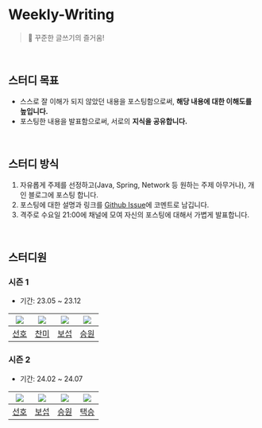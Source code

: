# Weekly-Writing

> 📝 꾸준한 글쓰기의 즐거움!

<br>

## 스터디 목표

- 스스로 잘 이해가 되지 않았던 내용을 포스팅함으로써, **해당 내용에 대한 이해도를 높입니다.**
- 포스팅한 내용을 발표함으로써, 서로의 **지식을 공유합니다.**

<br>

## 스터디 방식

1. 자유롭게 주제를 선정하고(Java, Spring, Network 등 원하는 주제 아무거나), 개인 블로그에 포스팅 합니다.
2. 포스팅에 대한 설명과 링크를 [Github Issue](https://github.com/Study-Steady/Weekly-Writing/issues)에 코멘트로 남깁니다.
2. 격주로 수요일 21:00에 채널에 모여 자신의 포스팅에 대해서 가볍게 발표합니다.

<br>

## 스터디원

### 시즌 1 

- 기간: 23.05 ~ 23.12


| ![](https://github.com/haero77.png?size=80) | ![](https://github.com/tinajeong.png?size=80) | ![](https://github.com/boompatron.png?size=80) | ![](https://github.com/goseungwon.png?size=80) |
|:-------------------------------------------:|:---------------------------------------------:|:----------------------------------------------:|:----------------------------------------------:|
|      [선호](https://github.com/haero77)       |      [찬미](https://github.com/tinajeong)       |      [보섭](https://github.com/boompatron)       |      [승원](https://github.com/goseungwon)       |


### 시즌 2

- 기간: 24.02 ~ 24.07

| ![](https://github.com/haero77.png?size=80) | ![](https://github.com/boompatron.png?size=80) | ![](https://github.com/goseungwon.png?size=80) | ![](https://github.com/dlxortmd987.png?size=80) |
|:-------------------------------------------:|:----------------------------------------------:|:----------------------------------------------:|:-----------------------------------------------:|
|      [선호](https://github.com/haero77)       |      [보섭](https://github.com/boompatron)       |      [승원](https://github.com/goseungwon)       |      [택승](https://github.com/dlxortmd987)       |
